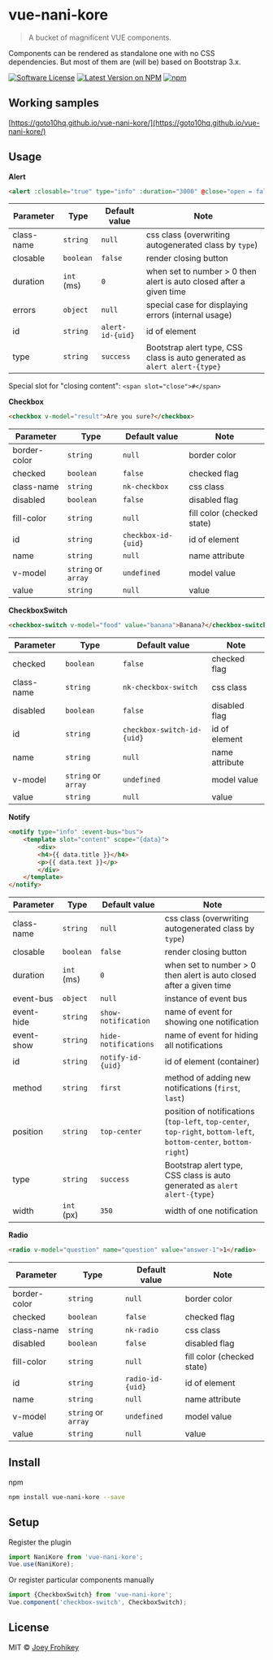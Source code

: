 # vue-nani-kore
> A bucket of magnificent VUE components.

Components can be rendered as standalone one with no CSS dependencies. But most of them are (will be) based on Bootstrap 3.x.

[![Software License](https://img.shields.io/badge/license-MIT-brightgreen.svg?style=flat-square)](LICENSE.md)
[![Latest Version on NPM](https://img.shields.io/npm/v/vue-nani-kore.svg?style=flat-square)](https://npmjs.com/package/vue-nani-kore)
[![npm](https://img.shields.io/npm/dt/vue-nani-kore.svg?style=flat-square)](https://www.npmjs.com/package/vue-nani-kore)

## Working samples

[https://goto10hq.github.io/vue-nani-kore/](https://goto10hq.github.io/vue-nani-kore/)

## Usage

**Alert**

```html
<alert :closable="true" type="info" :duration="3000" @close="open = false">Hello world.</alert>
```

Parameter | Type | Default value | Note
--------- | ---- | ------------- | ----
class-name | `string` | `null` | css class (overwriting autogenerated class by `type`)
closable | `boolean` | `false` | render closing button
duration | `int` (ms) | `0` | when set to number > 0 then alert is auto closed after a given time 
errors | `object` | `null` | special case for displaying errors (internal usage)
id | `string` | `alert-id-{uid}` | id of element
type | `string` | `success` | Bootstrap alert type, CSS class is auto generated as `alert alert-{type}`

Special slot for "closing content": `<span slot="close">#</span>`

**Checkbox**

```html
<checkbox v-model="result">Are you sure?</checkbox>
```

Parameter | Type | Default value | Note
--------- | ---- | ------------- | ----
border-color | `string` | `null` | border color
checked | `boolean` | `false` | checked flag
class-name | `string` | `nk-checkbox` | css class
disabled | `boolean` | `false` | disabled flag
fill-color | `string` | `null` | fill color (checked state)
id | `string` | `checkbox-id-{uid}` | id of element
name | `string` | `null` | name attribute
v-model | `string` or `array` | `undefined` | model value
value | `string` | `null` | value

**CheckboxSwitch**

```html
<checkbox-switch v-model="food" value="banana">Banana?</checkbox-switch>               
```

Parameter | Type | Default value | Note
--------- | ---- | ------------- | ----
checked | `boolean` | `false` | checked flag
class-name | `string` | `nk-checkbox-switch` | css class
disabled | `boolean` | `false` | disabled flag
id | `string` | `checkbox-switch-id-{uid}` | id of element
name | `string` | `null` | name attribute
v-model | `string` or `array` | `undefined` | model value
value | `string` | `null` | value

**Notify**

```html
<notify type="info" :event-bus="bus">
    <template slot="content" scope="{data}">
        <div>              
        <h4>{{ data.title }}</h4>
        <p>{{ data.text }}</p>                
        </div>
    </template>
</notify>
```

Parameter | Type | Default value | Note
--------- | ---- | ------------- | ----
class-name | `string` | `null` | css class (overwriting autogenerated class by `type`)
closable | `boolean` | `false` | render closing button
duration | `int` (ms) | `0` | when set to number > 0 then alert is auto closed after a given time 
event-bus | `object` | `null` | instance of event bus
event-hide | `string` | `show-notification` | name of event for showing one notification
event-show | `string` | `hide-notifications` | name of event for hiding all notifications
id | `string` | `notify-id-{uid}` | id of element (container)
method | `string` | `first` | method of adding new notifications (`first`, `last`)
position | `string` | `top-center` | position of notifications (`top-left`, `top-center`, `top-right`, `bottom-left`, `bottom-center`, `bottom-right`)
type | `string` | `success` | Bootstrap alert type, CSS class is auto generated as `alert alert-{type}`
width | `int` (px) | `350` | width of one notification

**Radio**

```html
<radio v-model="question" name="question" value="answer-1">1</radio>
```

Parameter | Type | Default value | Note
--------- | ---- | ------------- | ----
border-color | `string` | `null` | border color
checked | `boolean` | `false` | checked flag
class-name | `string` | `nk-radio` | css class
disabled | `boolean` | `false` | disabled flag
fill-color | `string` | `null` | fill color (checked state)
id | `string` | `radio-id-{uid}` | id of element
name | `string` | `null` | name attribute
v-model | `string` or `array` | `undefined` | model value
value | `string` | `null` | value

## Install

npm

```bash
npm install vue-nani-kore --save
```

## Setup

Register the plugin

```js
import NaniKore from 'vue-nani-kore';
Vue.use(NaniKore);
```

Or register particular components manually

```js
import {CheckboxSwitch} from 'vue-nani-kore';
Vue.component('checkbox-switch', CheckboxSwitch);
```

## License

MIT © [Joey Frohikey](https://github.com/frohikey)